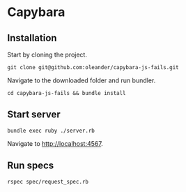 # Capybara

## Installation

Start by cloning the project.

`git clone git@github.com:oleander/capybara-js-fails.git`

Navigate to the downloaded folder and run bundler.

`cd capybara-js-fails && bundle install`

## Start server

`bundle exec ruby ./server.rb`

Navigate to [http://localhost:4567](http://localhost:4567).

## Run specs

`rspec spec/request_spec.rb`